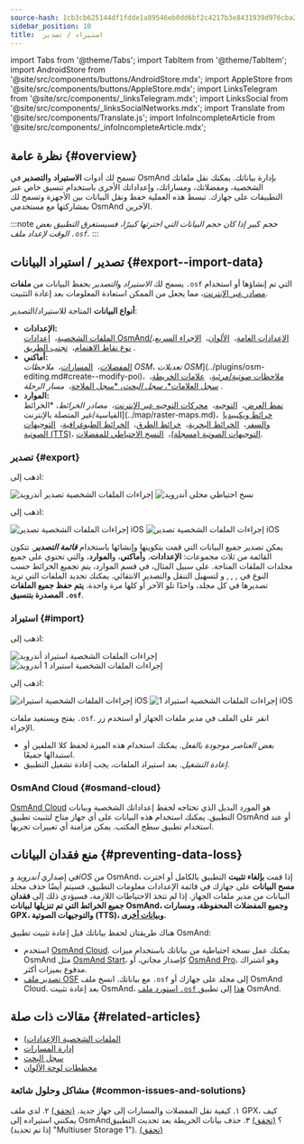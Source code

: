 ```yaml
---
source-hash: 1cb3cb625144df1fdde1a89546eb0dd6bf2c4217b3e8431939d976cba2b359fb
sidebar_position: 10
title:  استيراد / تصدير
---
```


import Tabs from '@theme/Tabs';
import TabItem from '@theme/TabItem';
import AndroidStore from '@site/src/components/buttons/AndroidStore.mdx';
import AppleStore from '@site/src/components/buttons/AppleStore.mdx';
import LinksTelegram from '@site/src/components/_linksTelegram.mdx';
import LinksSocial from '@site/src/components/_linksSocialNetworks.mdx';
import Translate from '@site/src/components/Translate.js';
import InfoIncompleteArticle from '@site/src/components/_infoIncompleteArticle.mdx';

## نظرة عامة {#overview}

تسمح لك أدوات **الاستيراد** و**التصدير** في OsmAnd بإدارة بياناتك. يمكنك نقل ملفاتك الشخصية، ومفضلاتك، ومساراتك، وإعداداتك الأخرى باستخدام تنسيق خاص عبر التطبيقات على جهازك. تبسط هذه العملية حفظ ونقل البيانات بين الأجهزة وتسمح لك بمشاركتها مع مستخدمي OsmAnd الآخرين.

:::note حجم كبير
*إذا كان حجم البيانات التي اخترتها كبيرًا، فسيستغرق التطبيق بعض الوقت لإعداد ملف `.osf`.*
:::


## تصدير / استيراد البيانات {#export--import-data}

يسمح لك *الاستيراد* و*التصدير* بحفظ البيانات من **ملفات** `.osf` التي تم إنشاؤها أو استخدام [مصادر عبر الإنترنت](../map/raster-maps.md)، مما يجعل من الممكن استعادة المعلومات بعد إعادة التثبيت.

**أنواع البيانات** المتاحة للاستيراد/التصدير:

- **الإعدادات:**  
        [الملفات الشخصية](../personal/profiles.md#actions)، &nbsp;[إعدادات OsmAnd/الإعدادات العامة](../personal/global-settings.md)، &nbsp;[الألوان](../personal/color-palette-schemes.md)، &nbsp;[الإجراء السريع](../widgets/quick-action.md)، &nbsp;[نوع نقاط الاهتمام](../map/point-layers-on-map.md#poi-types)، &nbsp;[تجنب الطريق](../map/map-context-menu.md#avoid-road).
- **أماكني:**  
        [المفضلات](../personal/favorites.md#export--import)، &nbsp;[المسارات](../personal/tracks/manage-tracks.md#import--export-track)، &nbsp;*ملاحظات OSM*، *تعديلات OSM*](../plugins/osm-editing.md#create--modify-poi)، &nbsp;[ملاحظات صوتية/مرئية](../plugins/audio-video-notes.md)، &nbsp;[علامات الخريطة](../personal/markers.md)، &nbsp;[سجل العلامات*، *سجل البحث*، *سجل الملاحة](../personal/global-settings.md#history)، &nbsp;*مسار الرحلة*.
- **الموارد:**  
        [نمط العرض](../map/vector-maps.md#custom-map-style)، &nbsp;[التوجيه](../navigation/routing/osmand-routing.md)، &nbsp;[محركات التوجيه عبر الإنترنت](../navigation/routing/online-routing.md)، &nbsp;*مصادر الخرائط*، *الخرائط القياسية/غير المتصلة بالإنترنت](../map/raster-maps.md)، &nbsp;[خرائط ويكيبيديا والسفر](../plan-route/travel-guides.md)، &nbsp;[الخرائط البحرية](../plugins/nautical-charts.md)، &nbsp;[خرائط الطرق](../map/vector-maps.md#road-style)، &nbsp;[الخرائط الطبوغرافية](../plugins/topography.md)، &nbsp;[التوجيهات الصوتية (TTS)](../navigation/guidance/voice-navigation.md#tts-text-to-speech)، [التوجيهات الصوتية (مسجلة)](../navigation/guidance/voice-navigation.md#recorded-voice-prompts)، &nbsp;[النسخ الاحتياطي للمفضلات](../personal/favorites.md#automatic-favorites-backup).


### تصدير {#export}

<Tabs groupId="operating-systems" queryString="current-os">

<TabItem value="android" label="أندرويد">

اذهب إلى: *<Translate android="true" ids="shared_string_menu,shared_string_settings,import_export,export_to_file"/>*  

![إجراءات الملفات الشخصية تصدير أندرويد](@site/static/img/personal/profiles/profile_actions_export_1_andr.png) ![نسخ احتياطي محلي أندرويد](@site/static/img/personal/profiles/profile_actions_export_2_andr.png)  

</TabItem>

<TabItem value="ios" label="iOS">

اذهب إلى: *<Translate ios="true" ids="shared_string_menu,shared_string_settings,local_backup,backup_into_file"/>*

![إجراءات الملفات الشخصية تصدير iOS](@site/static/img/personal/profiles/profile_actions_export_1_ios.png)   ![إجراءات الملفات الشخصية تصدير iOS](@site/static/img/personal/profiles/profile_actions_export_2_ios.png)

</TabItem>

</Tabs>

يمكن تصدير جميع البيانات التي قمت بتكوينها وإنشائها باستخدام ***قائمة التصدير***. تتكون القائمة من ثلاث مجموعات: **الإعدادات**، و**أماكني**، و**الموارد**، والتي تحتوي على جميع مجلدات الملفات المتاحة. على سبيل المثال، في قسم الموارد، يتم تجميع الخرائط حسب النوع في *<Translate android="true" ids="standard_maps"/>, <Translate android="true" ids="wikipedia_and_travel_maps"/>, <Translate android="true" ids="nautical_maps"/>*, و *<Translate android="true" ids="topography_maps"/>* لتسهيل التنقل والتصدير الانتقائي. يمكنك تحديد الملفات التي تريد تصديرها في كل مجلد، واحدًا تلو الآخر أو كلها مرة واحدة. **يتم حفظ جميع الملفات المصدرة بتنسيق `.osf`**.  


### استيراد {#import}

<Tabs groupId="operating-systems" queryString="current-os">

<TabItem value="android" label="أندرويد">

اذهب إلى: *<Translate android="true" ids="shared_string_menu,shared_string_settings,import_export,shared_string_import"/>*  

![إجراءات الملفات الشخصية استيراد أندرويد](@site/static/img/personal/profiles/profile_actions_import_android.png) ![إجراءات الملفات الشخصية استيراد 1 أندرويد](@site/static/img/personal/profiles/profile_actions_import_1_android.png) 

<!-- ![Profiles Actions Import 2 Android](@site/static/img/personal/profiles/profile_actions_import_2_android.png) -->

</TabItem>

<TabItem value="ios" label="iOS">

اذهب إلى: *<Translate ios="true" ids="shared_string_menu,shared_string_settings,local_backup,restore_from_file"/>*  


![إجراءات الملفات الشخصية استيراد iOS](@site/static/img/personal/profiles/profile_actions_import_ios.png) ![إجراءات الملفات الشخصية استيراد 1 iOS](@site/static/img/personal/profiles/profile_actions_import_1_ios.png) 
<!--  ![Profiles Actions Import 2 iOS](@site/static/img/personal/profiles/profile_actions_import_2_ios.png) -->

</TabItem>

</Tabs>

يفتح ويستعيد ملفات `.osf`. انقر على الملف في مدير ملفات الجهاز أو استخدم زر الإجراء.

- *بعض العناصر موجودة بالفعل*. يمكنك استخدام هذه الميزة لحفظ كلا الملفين أو استبدالها جميعًا.
- *إعادة التشغيل*. بعد استيراد الملفات، يجب إعادة تشغيل التطبيق.


### OsmAnd Cloud {#osmand-cloud}

[OsmAnd Cloud](../personal/osmand-cloud.md) هو المورد البديل الذي تحتاجه لحفظ إعداداتك الشخصية وبيانات التطبيق. يمكنك استخدام هذه البيانات على أي جهاز متاح لتثبيت تطبيق OsmAnd أو عند استخدام تطبيق سطح المكتب. يمكن مزامنة أي تغييرات تجريها.


## منع فقدان البيانات {#preventing-data-loss}

في إصداري *أندرويد* و*iOS* من OsmAnd، إذا قمت **بإلغاء تثبيت** التطبيق بالكامل أو اخترت **مسح البيانات** على جهازك في قائمة الإعدادات معلومات التطبيق، فسيتم أيضًا حذف مجلد البيانات من مدير ملفات الجهاز. إذا لم تتخذ الاحتياطات اللازمة، فسيؤدي ذلك إلى **فقدان جميع الخرائط التي تم تنزيلها لبيانات OsmAnd، وجميع المفضلات المحفوظة، ومسارات GPX، والتوجيهات الصوتية (TTS)، و[بيانات أخرى](#export--import-data).**

هناك طريقتان لحفظ بياناتك قبل إعادة تثبيت تطبيق OsmAnd:

- استخدم [OsmAnd Cloud](#osmand-cloud). يمكنك عمل نسخة احتياطية من بياناتك باستخدام ميزات OsmAnd مثل [OsmAnd Start](../personal/osmand-cloud.md#osmand-start)، كإصدار مجاني، أو [OsmAnd Pro](../purchases/index.md)، وهو اشتراك مدفوع بميزات أكثر.
- [تصدير ملف OSF](#export) مع بياناتك. انسخ ملف `.osf` إلى مجلد على جهازك أو OsmAnd Cloud. بعد إعادة تثبيت OsmAnd، [استورد ملف `.osf` هذا](#import) إلى تطبيق OsmAnd.


## مقالات ذات صلة {#related-articles}

- [الملفات الشخصية (الإعدادات)](./profiles.md)
- [إدارة المسارات](../personal/tracks/manage-tracks.md#import--export-track)
- [سجل البحث](../search/search-history.md#export-and-share)
- [مخططات لوحة الألوان](../personal/color-palette-schemes.md)

### مشاكل وحلول شائعة {#common-issues-and-solutions}

١. كيفية نقل المفضلات والمسارات إلى جهاز جديد. [(تحقق)](../troubleshooting/setup.md#how-to-transfer-favorites-and-tracks-to-a-new-device)
٢. لدي ملف GPX، كيف يمكنني استيراده إلى OsmAnd؟ [(تحقق)](../troubleshooting/setup.md#i-have-a-gpx-file-how-do-i-import-it-into-osmand)
٣. حذف بيانات الخريطة بعد تحديث التطبيق (إذا تم تحديد "Multiuser Storage 1"). [(تحقق)](../troubleshooting/maps-data#deleting-map-data-after-the-app-update-if-multiuser-storage-1-is-selected)